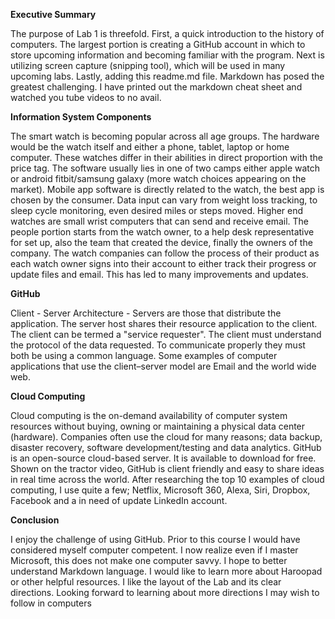 **Executive Summary**

The purpose of Lab 1 is threefold. First, a quick introduction to the history of computers. The largest portion is creating a GitHub account in which to store upcoming information and becoming familiar with the program. Next is utilizing screen capture (snipping tool), which will be used in many upcoming labs. Lastly, adding this readme.md file.  Markdown has posed the greatest challenging. I have printed out the markdown cheat sheet and watched you tube videos to no avail.


**Information System Components**

The smart watch is becoming popular across all age groups. The hardware would be the watch itself and either a phone, tablet, laptop or home computer. These watches differ in their abilities in direct proportion with the price tag. The software usually lies in one of two camps either apple watch or android fitbit/samsung galaxy (more watch choices appearing on the market). Mobile app software is directly related to the watch, the best app is chosen by the consumer. Data input can vary from weight loss tracking, to sleep cycle monitoring, even desired miles or steps moved. Higher end watches are small wrist computers that can send and receive email. The people portion starts from the watch owner, to a help desk representative for set up, also the team that created the device, finally the owners of the company.  The watch companies can follow the process of their product as each watch owner signs into their account to either track their progress or update files and email.  This has led to many improvements and updates.


**GitHub**

Client - Server Architecture - Servers are those that distribute the application. The server host shares their resource application to the client. The client can be termed a "service requester". The client must understand the protocol of the data requested. To communicate properly they must both be using a common language. Some examples of computer applications that use the client–server model are Email and the world wide web.


**Cloud Computing**

Cloud computing is the on-demand availability of computer system resources without buying, owning or maintaining a physical data center (hardware). Companies often use the cloud for many reasons; data backup, disaster recovery, software development/testing and data analytics.  GitHub is an open-source cloud-based server. It is available to download for free.  Shown on the tractor video, GitHub is client friendly and easy to share ideas in real time across the world. After researching the top 10 examples of cloud computing, I use quite a few; Netflix, Microsoft 360, Alexa, Siri, Dropbox, Facebook and a in need of update LinkedIn account.


**Conclusion**

I enjoy the challenge of using GitHub. Prior to this course I would have considered myself computer competent.  I now realize even if I master Microsoft, this does not make one computer savvy.  I hope to better understand Markdown language.  I would like to learn more about Haroopad or other helpful resources. I like the layout of the Lab and its clear directions.  Looking forward to learning about more directions I may wish to follow in computers
